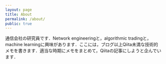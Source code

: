 ```yaml
---
layout: page
title: About
permalink: /about/
public: true
---
```


通信会社の研究員です．Network engineeringと，algorithmic tradingと，machine learningに興味があります．ここには，ブログ以上Qiita未満な技術的メモを書きます．適当な時期にメモをまとめて，Qiitaの記事にしようと企んでいます．
